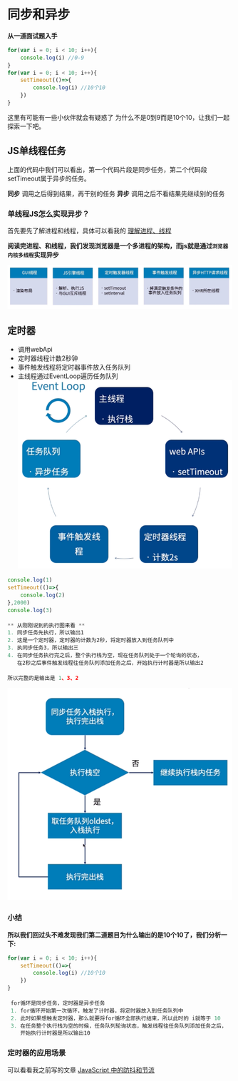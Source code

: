 # 同步和异步

**从一道面试题入手**
```js
for(var i = 0; i < 10; i++){
    console.log(i) //0-9
}
for(var i = 0; i < 10; i++){
    setTimeout(()=>{
        console.log(i) //10个10
    })
}

```
这里有可能有一些小伙伴就会有疑惑了 为什么不是0到9而是10个10，让我们一起探索一下吧。

## JS单线程任务
上面的代码中我们可以看出，第一个代码片段是同步任务，第二个代码段setTimeout属于异步的任务。

**同步** 调用之后得到结果，再干别的任务
**异步** 调用之后不看结果先继续别的任务

### 单线程JS怎么实现异步？
首先要先了解进程和线程，具体可以看我的 [理解进程、线程](./理解进程、线程.md)

**阅读完进程、和线程，我们发现浏览器是一个多进程的架构，而js就是通过`浏览器内核多线程`实现异步**

![浏览器线程](/img/浏览器线程.jpg)


## 定时器
- 调用webApi
- 定时器线程计数2秒钟
- 事件触发线程将定时器事件放入任务队列
- 主线程通过EventLoop遍历任务队列
![计时器](/img/计时器.png)

```js
console.log(1)
setTimeout(()=>{
    console.log(2)
},2000)
console.log(3)

** 从刚刚说到的执行图来看 **
1. 同步任务先执行，所以输出1
2. 这是一个定时器，定时器的计数为2秒，将定时器放入到任务队列中
3. 执同步任务3，所以输出三
4. 在同步任务执行完之后，整个执行栈为空，现在任务队列处于一个轮询的状态，
   在2秒之后事件触发线程往任务队列添加任务之后，开始执行计时器是所以输出2

所以完整的是输出是 1、3、2
```
![任务队列](/img/任务队列.png)

### 小结
**所以我们回过头不难发现我们第二道题目为什么输出的是10个10了，我们分析一下:**
```js
for(var i = 0; i < 10; i++){
    setTimeout(()=>{
        console.log(i) //10个10
    })
}

 for循环是同步任务，定时器是异步任务
 1. for循环开始第一次循环，触发了计时器，将定时器放入到任务队列中
 2. 此时如果想触发定时器，那么就要将for循环全部执行结束，所以此时的 i就等于 10
 3. 在任务整个执行栈为空的时候，任务队列轮询状态，触发线程往任务队列添加任务之后，
    开始执行计时器是所以输出10
```


### 定时器的应用场景
可以看看我之前写的文章  [JavaScript 中的防抖和节流](./JavaScript中的防抖和节流.md)
